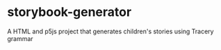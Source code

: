 # storybook-generator
A HTML and p5js project that generates children's stories using Tracery grammar
